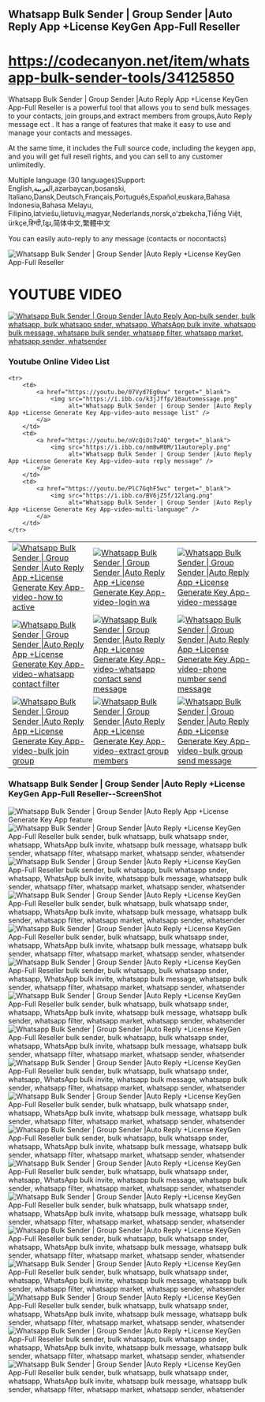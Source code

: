  ## Whatsapp Bulk Sender | Group Sender |Auto Reply App +License KeyGen App-Full Reseller


# https://codecanyon.net/item/whatsapp-bulk-sender-tools/34125850


Whatsapp Bulk Sender | Group Sender |Auto Reply App +License KeyGen App-Full Reseller is a powerful tool that allows you to send bulk messages to your contacts, join groups,and extract members from groups,Auto Reply message ect . It has a range of features that make it easy to use and manage your contacts and messages.

At the same time, it includes the Full source code, including the keygen app, and you will get full resell rights, and you can sell to any customer unlimitedly.

Multiple language (30 languages)Support: English,العربية,azərbaycan,bosanski, Italiano,Dansk,Deutsch,Français,Português,Español,euskara,Bahasa Indonesia,Bahasa Melayu, Filipino,latviešu,lietuvių,magyar,Nederlands,norsk,oʻzbekcha,Tiếng Việt, ürkçe,हिन्दी,ខ្មែរ,简体中文,繁體中文

You can easily auto-reply to any message (contacts or nocontacts)

<img src="https://i.ibb.co/rM328Tq/licennew.png"
     alt="Whatsapp Bulk Sender | Group Sender |Auto Reply +License KeyGen App-Full Reseller" />

# YOUTUBE VIDEO
<a href="https://youtu.be/PlC7GqhF5wc" terget="_blank">
    <img src="https://i.ibb.co/xzxBQWw/ytbdemo.png" alt="Whatsapp Bulk Sender | Group Sender |Auto Reply App-bulk sender, bulk whatsapp, bulk whatsapp snder, whatsapp, WhatsApp bulk invite, whatsapp bulk message, whatsapp bulk sender, whatsapp filter, whatsapp market, whatsapp sender, whatsender" />
</a>


### Youtube Online Video List
<table>
    <tr>
        <td>
            <a href="https://youtu.be/htreriazXoY" terget="_blank">
                <img src="https://i.ibb.co/1YVTnvy/01active.png"
                     alt="Whatsapp Bulk Sender | Group Sender |Auto Reply App +License Generate Key App-video-how to active" />
            </a>
        </td>
        <td>
            <a href="https://youtu.be/l-gjpsartdA" terget="_blank">
                <img src="https://i.ibb.co/M6zm8VH/02login.png"
                     alt="Whatsapp Bulk Sender | Group Sender |Auto Reply App +License Generate Key App-video-login wa" />
            </a>
        </td>
        <td>
            <a href="https://youtu.be/JDWFUtv1lo8" terget="_blank">
                <img src="https://i.ibb.co/6FmCVDd/03message.png"
                     alt="Whatsapp Bulk Sender | Group Sender |Auto Reply App +License Generate Key App-video-message" />
            </a>
        </td>
    </tr>
    <tr>
        <td>
            <a href="https://youtu.be/Er54iw3_wEU" terget="_blank">
                <img src="https://i.ibb.co/fCPXZ9p/04filter.png"
                     alt="Whatsapp Bulk Sender | Group Sender |Auto Reply App +License Generate Key App-video-whatsapp contact filter" />
            </a>
        </td>
        <td>
            <a href="https://youtu.be/-7N3JOJYbnQ" terget="_blank">
                <img src="https://i.ibb.co/vs9RkNg/05contactsend.png"
                     alt="Whatsapp Bulk Sender | Group Sender |Auto Reply App +License Generate Key App-video-whatsapp contact send message" />
            </a>
        </td>
        <td>
            <a href="https://youtu.be/wBmViqgVbpc" terget="_blank">
                <img src="https://i.ibb.co/qgHvHyn/06phonesend.png"
                     alt="Whatsapp Bulk Sender | Group Sender |Auto Reply App +License Generate Key App-video-phone number send message" />
            </a>
        </td>
    </tr>
    <tr>
        <td>
            <a href="https://youtu.be/K2_NyC41aqs" terget="_blank">
                <img src="https://i.ibb.co/BNbkKQg/07join.png"
                     alt="Whatsapp Bulk Sender | Group Sender |Auto Reply App +License Generate Key App-video-bulk join group" />
            </a>
        </td>
        <td>
            <a href="https://youtu.be/6rNdsiV6OaQ" terget="_blank">
                <img src="https://i.ibb.co/wBzdSSQ/08extract.png"
                     alt="Whatsapp Bulk Sender | Group Sender |Auto Reply App +License Generate Key App-video-extract group members" />
            </a>
        </td>
        <td>
            <a href="https://youtu.be/RqUoxPyZZRU" terget="_blank">
                <img src="https://i.ibb.co/4mVF505/09gsend.png"
                     alt="Whatsapp Bulk Sender | Group Sender |Auto Reply App +License Generate Key App-video-bulk group send message" />
            </a>
        </td>
    </tr>

    <tr>
        <td>
            <a href="https://youtu.be/07Vyd7Eg0uw" terget="_blank">
                <img src="https://i.ibb.co/k3jJffp/10automessage.png"
                     alt="Whatsapp Bulk Sender | Group Sender |Auto Reply App +License Generate Key App-video-auto message list" />
            </a>
        </td>
        <td>
            <a href="https://youtu.be/oVcQiOi7z4Q" terget="_blank">
                <img src="https://i.ibb.co/nmBwR0M/11autoreply.png"
                     alt="Whatsapp Bulk Sender | Group Sender |Auto Reply App +License Generate Key App-video-auto reply message" />
            </a>
        </td>
        <td>
            <a href="https://youtu.be/PlC7GqhF5wc" terget="_blank">
                <img src="https://i.ibb.co/BV6jZ5f/12lang.png"
                     alt="Whatsapp Bulk Sender | Group Sender |Auto Reply App +License Generate Key App-video-multi-language" />
            </a>
        </td>
    </tr>
</table>


### Whatsapp Bulk Sender | Group Sender |Auto Reply +License KeyGen App-Full Reseller--ScreenShot
<img src="https://i.ibb.co/dfXQpr2/feature.png" alt="Whatsapp Bulk Sender | Group Sender |Auto Reply App +License Generate Key App feature" />
<img src="https://i.ibb.co/0nHdkrf/000.png"
     alt="Whatsapp Bulk Sender | Group Sender |Auto Reply +License KeyGen App-Full Reseller bulk sender, bulk whatsapp, bulk whatsapp snder, whatsapp, WhatsApp bulk invite, whatsapp bulk message, whatsapp bulk sender, whatsapp filter, whatsapp market, whatsapp sender, whatsender" />
<img src="https://i.ibb.co/rM328Tq/licennew.png"
     alt="Whatsapp Bulk Sender | Group Sender |Auto Reply +License KeyGen App-Full Reseller bulk sender, bulk whatsapp, bulk whatsapp snder, whatsapp, WhatsApp bulk invite, whatsapp bulk message, whatsapp bulk sender, whatsapp filter, whatsapp market, whatsapp sender, whatsender" />
<img src="https://i.ibb.co/GvFBsdZ/01.png"
     alt="Whatsapp Bulk Sender | Group Sender |Auto Reply +License KeyGen App-Full Reseller bulk sender, bulk whatsapp, bulk whatsapp snder, whatsapp, WhatsApp bulk invite, whatsapp bulk message, whatsapp bulk sender, whatsapp filter, whatsapp market, whatsapp sender, whatsender" />
<img src="https://i.ibb.co/TLzgc6z/02.png"
     alt="Whatsapp Bulk Sender | Group Sender |Auto Reply +License KeyGen App-Full Reseller bulk sender, bulk whatsapp, bulk whatsapp snder, whatsapp, WhatsApp bulk invite, whatsapp bulk message, whatsapp bulk sender, whatsapp filter, whatsapp market, whatsapp sender, whatsender" />
<img src="https://i.ibb.co/tZQjBqd/03.png"
     alt="Whatsapp Bulk Sender | Group Sender |Auto Reply +License KeyGen App-Full Reseller bulk sender, bulk whatsapp, bulk whatsapp snder, whatsapp, WhatsApp bulk invite, whatsapp bulk message, whatsapp bulk sender, whatsapp filter, whatsapp market, whatsapp sender, whatsender" />
<img src="https://i.ibb.co/V9R06yW/04.png"
     alt="Whatsapp Bulk Sender | Group Sender |Auto Reply +License KeyGen App-Full Reseller bulk sender, bulk whatsapp, bulk whatsapp snder, whatsapp, WhatsApp bulk invite, whatsapp bulk message, whatsapp bulk sender, whatsapp filter, whatsapp market, whatsapp sender, whatsender" />
<img src="https://i.ibb.co/t8tzq8n/05.png"
     alt="Whatsapp Bulk Sender | Group Sender |Auto Reply +License KeyGen App-Full Reseller bulk sender, bulk whatsapp, bulk whatsapp snder, whatsapp, WhatsApp bulk invite, whatsapp bulk message, whatsapp bulk sender, whatsapp filter, whatsapp market, whatsapp sender, whatsender" />
<img src="https://i.ibb.co/ZGP97T6/07.png"
     alt="Whatsapp Bulk Sender | Group Sender |Auto Reply +License KeyGen App-Full Reseller bulk sender, bulk whatsapp, bulk whatsapp snder, whatsapp, WhatsApp bulk invite, whatsapp bulk message, whatsapp bulk sender, whatsapp filter, whatsapp market, whatsapp sender, whatsender" />
<img src="https://i.ibb.co/rkg2MmF/08.png"
     alt="Whatsapp Bulk Sender | Group Sender |Auto Reply +License KeyGen App-Full Reseller bulk sender, bulk whatsapp, bulk whatsapp snder, whatsapp, WhatsApp bulk invite, whatsapp bulk message, whatsapp bulk sender, whatsapp filter, whatsapp market, whatsapp sender, whatsender" />
<img src="https://i.ibb.co/5Yp94Cq/09.png"
     alt="Whatsapp Bulk Sender | Group Sender |Auto Reply +License KeyGen App-Full Reseller bulk sender, bulk whatsapp, bulk whatsapp snder, whatsapp, WhatsApp bulk invite, whatsapp bulk message, whatsapp bulk sender, whatsapp filter, whatsapp market, whatsapp sender, whatsender" />
<img src="https://i.ibb.co/MG4Bp2x/10.png"
     alt="Whatsapp Bulk Sender | Group Sender |Auto Reply +License KeyGen App-Full Reseller bulk sender, bulk whatsapp, bulk whatsapp snder, whatsapp, WhatsApp bulk invite, whatsapp bulk message, whatsapp bulk sender, whatsapp filter, whatsapp market, whatsapp sender, whatsender" />
<img src="https://i.ibb.co/mt0wx8y/11.png"
     alt="Whatsapp Bulk Sender | Group Sender |Auto Reply +License KeyGen App-Full Reseller bulk sender, bulk whatsapp, bulk whatsapp snder, whatsapp, WhatsApp bulk invite, whatsapp bulk message, whatsapp bulk sender, whatsapp filter, whatsapp market, whatsapp sender, whatsender" />
<img src="https://i.ibb.co/Kx0VZHH/13.png"
     alt="Whatsapp Bulk Sender | Group Sender |Auto Reply +License KeyGen App-Full Reseller bulk sender, bulk whatsapp, bulk whatsapp snder, whatsapp, WhatsApp bulk invite, whatsapp bulk message, whatsapp bulk sender, whatsapp filter, whatsapp market, whatsapp sender, whatsender" />
<img src="https://i.ibb.co/xGPqxFZ/14.png"
     alt="Whatsapp Bulk Sender | Group Sender |Auto Reply +License KeyGen App-Full Reseller bulk sender, bulk whatsapp, bulk whatsapp snder, whatsapp, WhatsApp bulk invite, whatsapp bulk message, whatsapp bulk sender, whatsapp filter, whatsapp market, whatsapp sender, whatsender" />
<img src="https://i.ibb.co/ysPSDjW/15.png"
     alt="Whatsapp Bulk Sender | Group Sender |Auto Reply +License KeyGen App-Full Reseller bulk sender, bulk whatsapp, bulk whatsapp snder, whatsapp, WhatsApp bulk invite, whatsapp bulk message, whatsapp bulk sender, whatsapp filter, whatsapp market, whatsapp sender, whatsender" />
<img src="https://i.ibb.co/nmrKFX6/16.png"
     alt="Whatsapp Bulk Sender | Group Sender |Auto Reply +License KeyGen App-Full Reseller bulk sender, bulk whatsapp, bulk whatsapp snder, whatsapp, WhatsApp bulk invite, whatsapp bulk message, whatsapp bulk sender, whatsapp filter, whatsapp market, whatsapp sender, whatsender" />
<img src="https://i.ibb.co/YpwKsM0/18.png"
     alt="Whatsapp Bulk Sender | Group Sender |Auto Reply +License KeyGen App-Full Reseller bulk sender, bulk whatsapp, bulk whatsapp snder, whatsapp, WhatsApp bulk invite, whatsapp bulk message, whatsapp bulk sender, whatsapp filter, whatsapp market, whatsapp sender, whatsender" />
